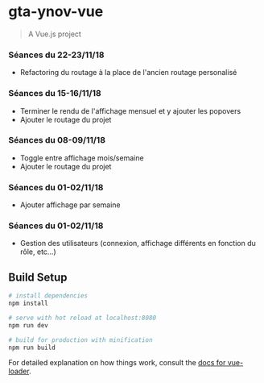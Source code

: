 # gta-ynov-vue

> A Vue.js project

### Séances du 22-23/11/18

- Refactoring du routage à la place de l'ancien routage personalisé

### Séances du 15-16/11/18

- Terminer le rendu de l'affichage mensuel et y ajouter les popovers
- Ajouter le routage du projet

### Séances du 08-09/11/18

- Toggle entre affichage mois/semaine
- Ajouter le routage du projet

### Séances du 01-02/11/18

- Ajouter affichage par semaine

### Séances du 01-02/11/18

- Gestion des utilisateurs (connexion, affichage différents en fonction du rôle, etc...)

## Build Setup

``` bash
# install dependencies
npm install

# serve with hot reload at localhost:8080
npm run dev

# build for production with minification
npm run build
```

For detailed explanation on how things work, consult the [docs for vue-loader](http://vuejs.github.io/vue-loader).

